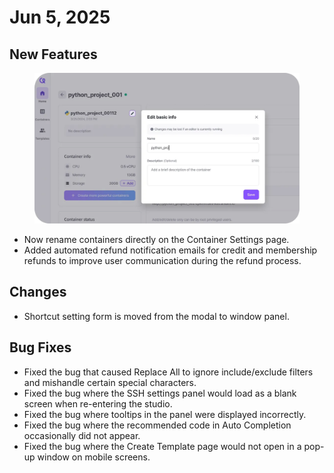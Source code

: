# Jun 5, 2025

## New Features

<figure><img src="../../.gitbook/assets/image (41).png" alt=""><figcaption></figcaption></figure>

* Now rename containers directly on the Container Settings page.
* Added automated refund notification emails for credit and membership refunds to improve user communication during the refund process.

## **Changes**

* Shortcut setting form is moved from the modal to window panel.

## Bug Fixes

* Fixed the bug that caused Replace All to ignore include/exclude filters and mishandle certain special characters.
* Fixed the bug where the SSH settings panel would load as a blank screen when re-entering the studio.
* Fixed the bug where tooltips in the panel were displayed incorrectly.
* Fixed the bug where the recommended code in Auto Completion occasionally did not appear.
* Fixed the bug where the Create Template page would not open in a pop-up window on mobile screens.
